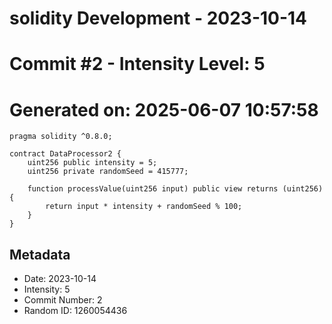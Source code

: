 ﻿# solidity Development - 2023-10-14
# Commit #2 - Intensity Level: 5
# Generated on: 2025-06-07 10:57:58
```solidity
pragma solidity ^0.8.0;

contract DataProcessor2 {
    uint256 public intensity = 5;
    uint256 private randomSeed = 415777;

    function processValue(uint256 input) public view returns (uint256) {
        return input * intensity + randomSeed % 100;
    }
}
```
## Metadata
- Date: 2023-10-14
- Intensity: 5
- Commit Number: 2
- Random ID: 1260054436

